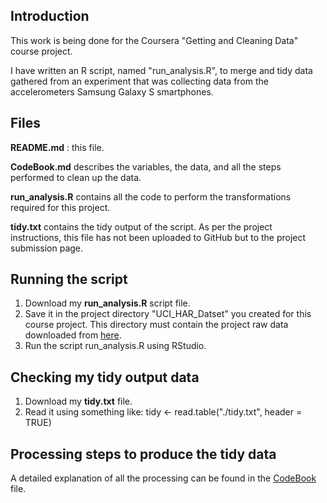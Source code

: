## Introduction

This work is being done for the Coursera "Getting and Cleaning Data" course project.

I have written an R script, named "run_analysis.R", to merge and tidy data gathered from an experiment that was collecting data from the accelerometers Samsung Galaxy S smartphones.

## Files

**README.md** : this file.

**CodeBook.md** describes the variables, the data, and all the steps performed to clean up the data.

**run_analysis.R** contains all the code to perform the transformations required for this project.

**tidy.txt** contains the tidy output of the script. As per the project instructions, this file has not been uploaded to GitHub but to the project submission page.

## Running the script

1. Download my **run_analysis.R** script file.
2. Save it in the project directory "UCI_HAR_Datset" you created for this course project. This directory must contain the project raw data downloaded from [here](https://d396qusza40orc.cloudfront.net/getdata%2Fprojectfiles%2FUCI%20HAR%20Dataset.zip). 
3. Run the script run_analysis.R using RStudio.

## Checking my tidy output data
1. Download my **tidy.txt** file.
4. Read it using something like: tidy <- read.table("./tidy.txt", header = TRUE)

## Processing steps to produce the tidy data
A detailed explanation of all the processing can be found in the [CodeBook](https://github.com/karim3461/GaCD_Project/blob/master/CodeBook.md) file.

